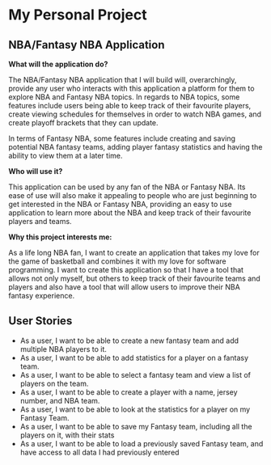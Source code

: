 # My Personal Project 

## NBA/Fantasy NBA Application

**What will the application do?**

The NBA/Fantasy NBA application that I will build will, overarchingly, provide any user who interacts with this 
application a platform for them to explore NBA and Fantasy NBA topics. In regards to NBA topics, some features  include 
users  being able to keep track of their favourite players, create viewing schedules for themselves in order to watch 
NBA games, and create playoff brackets that they can update. 

In terms of Fantasy NBA, some features include creating and saving potential NBA fantasy teams, adding player fantasy 
statistics and having the ability to view them at a later time. 

**Who will use it?**

This application can be used by any fan of the NBA or Fantasy NBA. Its ease of use 
will also make it appealing to people who are just beginning to get interested 
in the NBA or Fantasy NBA, providing an easy to use application to learn more 
about the NBA and keep track of their favourite players and teams. 

**Why this project interests me:**

As a life long NBA fan, I want to create an application that takes my love for the game of basketball 
and combines it with my love for software programming. I want to create this application so that I have a tool that 
allows not only myself, but others to keep track of their favourite teams and players and also have a tool that will 
allow users to improve their NBA fantasy experience. 



## User Stories
* As a user, I want to be able to create a new fantasy team and add multiple NBA players to it. 
* As a user, I want to be able to add statistics for a player on a fantasy team.  
* As a user, I want to be able to select a fantasy team and view a list of players on the team.
* As a user, I want to be able to create a player with a name, jersey number, and NBA team. 
* As a user, I want to be able to look at the statistics for a player on my Fantasy Team. 
* As a user, I want to be able to save my Fantasy team, including all the players on it, with their stats
* As a user, I want to be able to load a previously saved Fantasy team, and have access to all data I had previously entered


  